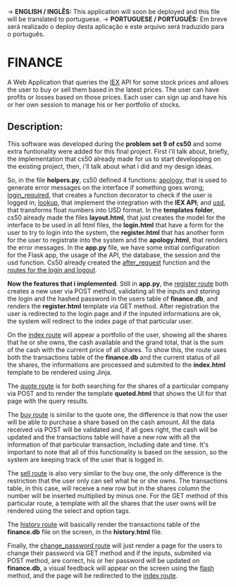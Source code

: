 -> **ENGLISH / INGLÊS:** This application will soon be deployed and this file will be translated to portuguese.
-> **PORTUGUESE / PORTUGUÊS:** Em breve será realizado o deploy desta aplicação e este arquivo será traduzido para o português.

# FINANCE

A Web Application that queries the [IEX](https://www.iexexchange.io/products/market-data-connectivity) API for some stock prices and allows the user to buy or sell them based in the latest prices. The user can have profits or losses based on those prices. Each user can sign up and have his or her own session to manage his or her portfolio of stocks. 

## Description:

This software was developed during the **problem set 9 of cs50** and some extra funtionality were added for this final project. First i'll talk about, briefly, the implementation that cs50 already made for us to start developping on the existing project, then, i'll talk about what i did and my design ideas.

So, in the file **helpers.py**, cs50 defined 4 functions: <u>apology</u>, that is used to generate error messages on the interface if something goes wrong; <u>login_required</u>, that creates a function decorator to check if the user is logged in; <u>lookup</u>, that implement the integration with the **IEX API**; and <u>usd</u>, that transforms float numbers into USD format.
In the **templates folder**, cs50 already made the files **layout.html**, that just creates the model for the interface to be used in all html files, the **login.html** that have a form for the user to try to login into the system, the **register.html** that has another form for the user to registrate into the system and the **apology.html**, that renders the error messages.
In the **app.py** file, we have some initial configuration for the Flask app, the usage of the API, the database, the session and the usd function. Cs50 already created the <u>after_request</u> function and the <u>routes for the login and logout</u>.

**Now the features that i implemented**. Still in **app.py**, the <u>register route</u> both creates a new user via POST method, validating all the inputs and storing the login and the hashed password in the users table of **finance.db**, and renders the **register.html** template via GET method. After registration the user is redirected to the login page and if the inputed informations are ok, the system will redirect to the index page of that particular user.

On the <u>index route</u> will appear a portfolio of the user, showing all the shares that he or she owns, the cash available and the grand total, that is the sum of the cash with the current price of all shares. To show this, the route uses both the transactions table of the **finance.db** and the current status of all the shares, the informations are processed and submited to the **index.html** template to be rendered using Jinja.

The <u>quote route</u> is for both searching for the shares of a particular company via POST and to render the template **quoted.html** that shows the UI for that page with the query results.

The <u>buy route</u> is similar to the quote one, the difference is that now the user will be able to purchase a share based on the cash amount. All the data received via POST will be validated and, if all goes right, the cash will be updated and the transactions table will have a new row with all the information of that particular transaction, including date and time. It's important to note that all of this functionality is based on the session, so the system are keeping track of the user that is logged in.

The <u>sell route</u> is also very similar to the buy one, the only difference is the restriction that the user only can sell what he or she owns. The transactions table, in this case, will receive a new row but in the shares column the number will be inserted multiplied by minus one. For the GET method of this particular route, a template with all the shares that the user owns will be rendered using the select and option tags.

The <u>history route</u> will basically render the transactions table of the **finance.db** file on the screen, in the **history.html** file.

Finally, the <u>change_password route</u> will just render a page for the users to change their password via GET method and if the inputs, submited via POST method, are correct, his or her password will be updated on **finance.db**, a visual feedback will appear on the screen using the <u>flash</u> method, and the page will be redirected to the <u>index route</u>.